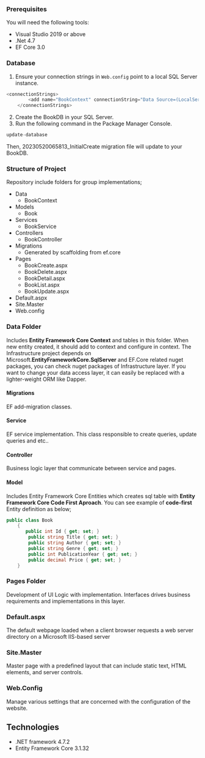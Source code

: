### Prerequisites
You will need the following tools:

* Visual Studio 2019 or above
* .Net 4.7
* EF Core 3.0 


### Database
1. Ensure your connection strings in ```Web.config``` point to a local SQL Server instance.
```csharp
<connectionStrings>
		<add name="BookContext" connectionString="Data Source=(LocalServer);Initial Catalog=BookDB;User ID=(userid);Password=(password);Integrated Security=false" providerName="System.Data.SqlClient" />
	</connectionStrings>
```



2. Create the BookDB in your SQL Server. 
3. Run the following command in the Package Manager Console.

```csharp
update-database
```

Then, 20230520065813_InitialCreate migration file will update to your BookDB.


### Structure of Project

Repository include folders for group implementations;
* Data
    * BookContext
* Models
    * Book
* Services
    * BookService
* Controllers
    * BookController
* Migrations
    * Generated by scaffolding from ef.core    
* Pages
    * BookCreate.aspx
    * BookDelete.aspx
    * BookDetail.aspx
    * BookList.aspx
    * BookUpdate.aspx
* Default.aspx
* Site.Master
* Web.config
    
### Data Folder
Includes **Entity Framework Core Context** and tables in this folder. When new entity created, it should add to context and configure in context.
The Infrastructure project depends on Microsoft.**EntityFrameworkCore.SqlServer** and EF.Core related nuget packages, you can check nuget packages of Infrastructure layer. If you want to change your data access layer, it can easily be replaced with a lighter-weight ORM like Dapper. 

#### Migrations
EF add-migration classes.

#### Service
EF service implementation. This class responsible to create queries, update queries and etc..

#### Controller
Business logic layer that communicate between service and pages.

#### Model
Includes Entity Framework Core Entities which creates sql table with **Entity Framework Core Code First Aproach**. 
You can see example of **code-first** Entity definition as below;

```csharp
public class Book
    {
       public int Id { get; set; }
        public string Title { get; set; }
        public string Author { get; set; }
        public string Genre { get; set; }
        public int PublicationYear { get; set; }
        public decimal Price { get; set; }
    }
```



### Pages Folder
Development of UI Logic with implementation. Interfaces drives business requirements and implementations in this layer.


### Default.aspx
The default webpage loaded when a client browser requests a web server directory on a Microsoft IIS-based server 

### Site.Master
Master page with a predefined layout that can include static text, HTML elements, and server controls.

### Web.Config
Manage various settings that are concerned with the configuration of the website.


## Technologies
* .NET framework 4.7.2
* Entity Framework Core 3.1.32


